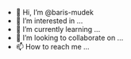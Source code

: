- 👋 Hi, I’m @baris-mudek
- 👀 I’m interested in ...
- 🌱 I’m currently learning ...
- 💞️ I’m looking to collaborate on ...
- 📫 How to reach me ...

<!---
baris-mudek/baris-mudek is a ✨ special ✨ repository because its `README.md` (this file) appears on your GitHub profile.
You can click the Preview link to take a look at your changes...
--->
